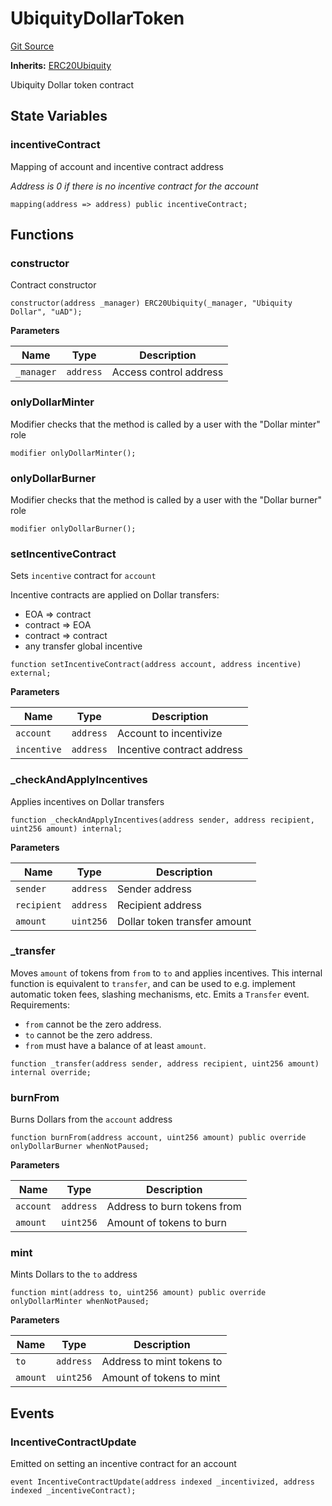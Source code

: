 # UbiquityDollarToken
[Git Source](https://github.com/ubiquity/ubiquity-dollar/blob/2f1735fba83e3ef378f1fe9179c677069814edba/src/dollar/core/UbiquityDollarToken.sol)

**Inherits:**
[ERC20Ubiquity](/src/dollar/core/ERC20Ubiquity.sol/abstract.ERC20Ubiquity.md)

Ubiquity Dollar token contract


## State Variables
### incentiveContract
Mapping of account and incentive contract address

*Address is 0 if there is no incentive contract for the account*


```solidity
mapping(address => address) public incentiveContract;
```


## Functions
### constructor

Contract constructor


```solidity
constructor(address _manager) ERC20Ubiquity(_manager, "Ubiquity Dollar", "uAD");
```
**Parameters**

|Name|Type|Description|
|----|----|-----------|
|`_manager`|`address`|Access control address|


### onlyDollarMinter

Modifier checks that the method is called by a user with the "Dollar minter" role


```solidity
modifier onlyDollarMinter();
```

### onlyDollarBurner

Modifier checks that the method is called by a user with the "Dollar burner" role


```solidity
modifier onlyDollarBurner();
```

### setIncentiveContract

Sets `incentive` contract for `account`

Incentive contracts are applied on Dollar transfers:
- EOA => contract
- contract => EOA
- contract => contract
- any transfer global incentive


```solidity
function setIncentiveContract(address account, address incentive) external;
```
**Parameters**

|Name|Type|Description|
|----|----|-----------|
|`account`|`address`|Account to incentivize|
|`incentive`|`address`|Incentive contract address|


### _checkAndApplyIncentives

Applies incentives on Dollar transfers


```solidity
function _checkAndApplyIncentives(address sender, address recipient, uint256 amount) internal;
```
**Parameters**

|Name|Type|Description|
|----|----|-----------|
|`sender`|`address`|Sender address|
|`recipient`|`address`|Recipient address|
|`amount`|`uint256`|Dollar token transfer amount|


### _transfer

Moves `amount` of tokens from `from` to `to` and applies incentives.
This internal function is equivalent to `transfer`, and can be used to
e.g. implement automatic token fees, slashing mechanisms, etc.
Emits a `Transfer` event.
Requirements:
- `from` cannot be the zero address.
- `to` cannot be the zero address.
- `from` must have a balance of at least `amount`.


```solidity
function _transfer(address sender, address recipient, uint256 amount) internal override;
```

### burnFrom

Burns Dollars from the `account` address


```solidity
function burnFrom(address account, uint256 amount) public override onlyDollarBurner whenNotPaused;
```
**Parameters**

|Name|Type|Description|
|----|----|-----------|
|`account`|`address`|Address to burn tokens from|
|`amount`|`uint256`|Amount of tokens to burn|


### mint

Mints Dollars to the `to` address


```solidity
function mint(address to, uint256 amount) public override onlyDollarMinter whenNotPaused;
```
**Parameters**

|Name|Type|Description|
|----|----|-----------|
|`to`|`address`|Address to mint tokens to|
|`amount`|`uint256`|Amount of tokens to mint|


## Events
### IncentiveContractUpdate
Emitted on setting an incentive contract for an account


```solidity
event IncentiveContractUpdate(address indexed _incentivized, address indexed _incentiveContract);
```

